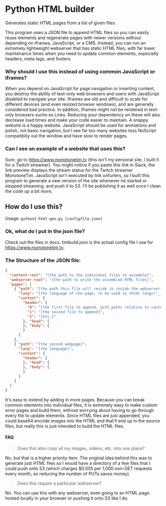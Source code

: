 # Python HTML builder

Generates static HTML pages from a list of given files.

This program uses a JSON file to append HTML files so you can easily reuse elements and regenerate pages with newer versions without depending on iframes, JavaScript, or a CMS. Instead, you can run an extremely lightweight webserver that has static HTML files, with far lower maintenance times when you need to update common elements, especially headers, meta tags, and footers.

### Why should I use this instead of using common JavaScript or iframes?

When you depend on JavaScript for page navigation or inserting content, you destroy the ability of text-only web browsers and users with JavaScript disabled to navigate your site. Iframes are old and difficult to scale for different devices (and even resized browser windows), and are generally considered bad practice. In addition, iframes might not be rendered in text-only browsers suchs as Links.
Reducing your dependency on these will also decrease load times and make your code easier to maintain. A snappy website is a happy website. JavaScript should be used for animations and polish, not basic navigation, but I see far too many websites toss NoScript compatibiliy out the window and have slow to render pages.

### Can I see an example of a website that uses this?

Sure, go to https://www.monotonetim.tv (this isn't my personal site, I built it for a Twitch streamer). You might notice if you paste this link in Slack, the link preview displays the stream status for the Twitch streamer MonotoneTim. JavaScript isn't executed by link unfurlers, so I built this program to generate a new version of the site whenever he started or stopped streaming, and push it to S3. I'll be publishing it as well once I clean the code up a bit more.

## How do I use this?

Usage: `python3 html-gen.py [configfile.json]`

### Ok, what do I put in the json file?

Check out the files in docs. timbuild.json is the actual config file I use for https://www.monotonetim.tv.

### The Structure of the JSON file:

```json
{
  "content-root": "[the path to the individual files to assemble]",
  "webserver-root": "[the path to write the assembled HTML files]",
  "pages": [
    { "path": "[the path this file will reside in inside the webserver-root]",
      "lang": "[the language of the page, to be used in <html lang=\"__\">]",
      "content": {
        "header": {
          "0": "[the first file to append, with paths relative to content-root]",
          "1": "[the second file to append]",
          "2": "[etc.]"
        }, "head": {
        }, "body": {
        }
      }
    },
    { "path": "[the second webpage]",
      "lang": "[the language]",
      "content": {
        "header": {
        }, "head": {
        }, "body": {
        }
      }
    }
  ]
}
```

It's easy to extend by adding in more pages. Because you can break common elements into individual files, it is extremely easy to make custom error pages and build them, without worrying about having to go through every file to update elements.
Since HTML files are just appended, you could base64 encode images into the HTML and that'll end up in the source files, but really this is just intended to build the HTML files.

#### FAQ

> Does this also copy all my images, videos, etc. into one place?

No, but that is a higher priority item. The original idea behind this was to generate just HTML files so I would have a directory of a few files that I could push onto S3 (which charges $0.005 per 1,000 non-GET requests every month, so reducing the number of PUTs saves money).

> Does this require a particular webserver?

No. You can use this with any webserver, even going to an HTML page hosted locally in your browser or pushing it onto S3 like I do.
